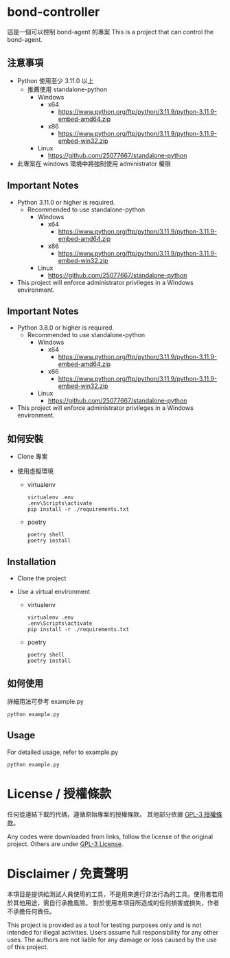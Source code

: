# bond-controller

這是一個可以控制 bond-agent 的專案
This is a project that can control the bond-agent.

## 注意事項
* Python 使用至少 3.11.0 以上
  * 推薦使用 standalone-python
    * Windows
      * x64
        * https://www.python.org/ftp/python/3.11.9/python-3.11.9-embed-amd64.zip
      * x86
        * https://www.python.org/ftp/python/3.11.9/python-3.11.9-embed-win32.zip
    * Linux
      * https://github.com/25077667/standalone-python
* 此專案在 windows 環境中將強制使用 administrator 權限

## Important Notes
* Python 3.11.0 or higher is required.
  * Recommended to use standalone-python
    * Windows
      * x64
        * https://www.python.org/ftp/python/3.11.9/python-3.11.9-embed-amd64.zip
      * x86
        * https://www.python.org/ftp/python/3.11.9/python-3.11.9-embed-win32.zip
    * Linux
      * https://github.com/25077667/standalone-python
* This project will enforce administrator privileges in a Windows environment.

## Important Notes
* Python 3.8.0 or higher is required.
  * Recommended to use standalone-python
    * Windows
      * x64
        * https://www.python.org/ftp/python/3.11.9/python-3.11.9-embed-amd64.zip
      * x86
        * https://www.python.org/ftp/python/3.11.9/python-3.11.9-embed-win32.zip
    * Linux
      * https://github.com/25077667/standalone-python
* This project will enforce administrator privileges in a Windows environment.

## 如何安裝

* Clone 專案
  
* 使用虛擬環境
  * virtualenv
  
    ```shell
    virtualenv .env
    .env\Scripts\activate
    pip install -r ./requirements.txt
    ```

  * poetry

    ```shell
    poetry shell
    poetry install
    ```

## Installation
* Clone the project
* Use a virtual environment

  * virtualenv

    ```shell
    virtualenv .env
    .env\Scripts\activate
    pip install -r ./requirements.txt
    ```

  * poetry

    ```shell
    poetry shell
    poetry install
    ```


## 如何使用

詳細用法可參考 example.py

```shell
python example.py
```

## Usage

For detailed usage, refer to example.py

```shell
python example.py
```

# License / 授權條款

任何從連結下載的代碼，遵循原始專案的授權條款。
其他部分依據 [GPL-3 授權條款](/LICENSE)。

Any codes were downloaded from links, follow the license of the original project.
Others are under [GPL-3 License](/LICENSE).

# Disclaimer / 免責聲明

本項目是提供給測試人員使用的工具，不是用來進行非法行為的工具。使用者若用於其他用途，需自行承擔風險。
對於使用本項目所造成的任何損害或損失，作者不承擔任何責任。

This project is provided as a tool for testing purposes only and is not intended for illegal activities. Users assume full responsibility for any other uses. The authors are not liable for any damage or loss caused by the use of this project.

